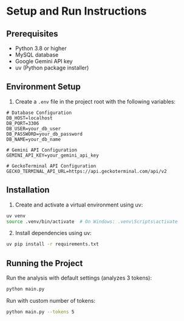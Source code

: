 # Setup and Run Instructions

## Prerequisites
- Python 3.8 or higher
- MySQL database
- Google Gemini API key
- uv (Python package installer)

## Environment Setup
1. Create a `.env` file in the project root with the following variables:
```env
# Database Configuration
DB_HOST=localhost
DB_PORT=3306
DB_USER=your_db_user
DB_PASSWORD=your_db_password
DB_NAME=your_db_name

# Gemini API Configuration
GEMINI_API_KEY=your_gemini_api_key

# GeckoTerminal API Configuration
GECKO_TERMINAL_API_URL=https://api.geckoterminal.com/api/v2
```

## Installation
1. Create and activate a virtual environment using uv:
```bash
uv venv
source .venv/bin/activate  # On Windows: .venv\Scripts\activate
```

2. Install dependencies using uv:
```bash
uv pip install -r requirements.txt
```

## Running the Project
Run the analysis with default settings (analyzes 3 tokens):
```bash
python main.py
```

Run with custom number of tokens:
```bash
python main.py --tokens 5
```
